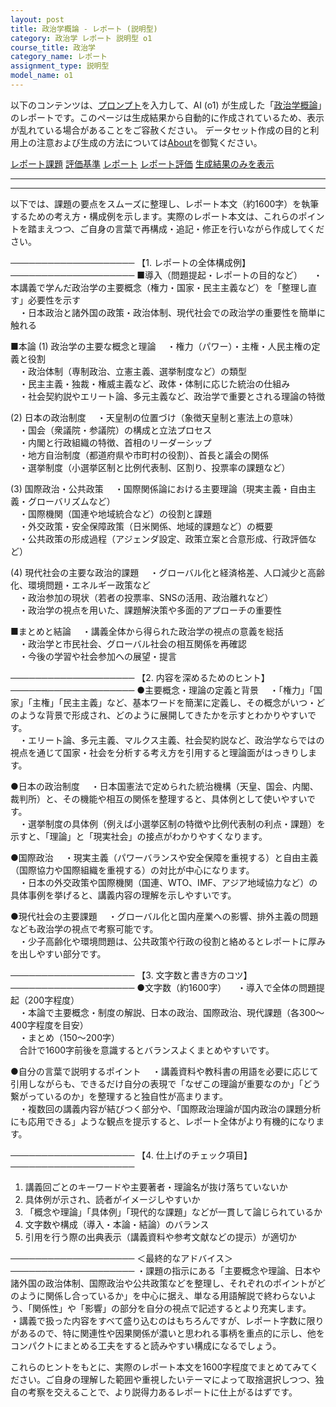 ```yaml
---
layout: post
title: 政治学概論 - レポート (説明型)
category: 政治学 レポート 説明型 o1
course_title: 政治学
category_name: レポート
assignment_type: 説明型
model_name: o1
---
```


以下のコンテンツは、[プロンプト](https://github.com/takedatoshiyuki/synthetic_assignments/tree/main/generated/政治学/o1/prompt_レポート-説明型.md)を入力して、AI (o1) が生成した「[政治学概論](/contents/政治学/)」のレポートです。このページは生成結果から自動的に作成されているため、表示が乱れている場合があることをご容赦ください。
データセット作成の目的と利用上の注意および生成の方法については[About](/About)を御覧ください。

[レポート課題](../レポート課題-説明型)
[評価基準](../評価基準-説明型)
[レポート](../レポート-説明型)
[レポート評価](../レポート評価-説明型)
[生成結果のみを表示](https://github.com/takedatoshiyuki/synthetic_assignments/tree/main/generated/政治学/o1/レポート-説明型.md)
  

***
***
  
以下では、課題の要点をスムーズに整理し、レポート本文（約1600字）を執筆するための考え方・構成例を示します。実際のレポート本文は、これらのポイントを踏まえつつ、ご自身の言葉で再構成・追記・修正を行いながら作成してください。

────────────────────
【1. レポートの全体構成例】
────────────────────
■導入（問題提起・レポートの目的など）
　・本講義で学んだ政治学の主要概念（権力・国家・民主主義など）を「整理し直す」必要性を示す  
　・日本政治と諸外国の政策・政治体制、現代社会での政治学の重要性を簡単に触れる

■本論
(1) 政治学の主要な概念と理論
　・権力（パワー）・主権・人民主権の定義と役割  
　・政治体制（専制政治、立憲主義、選挙制度など）の類型  
　・民主主義・独裁・権威主義など、政体・体制に応じた統治の仕組み  
　・社会契約説やエリート論、多元主義など、政治学で重要とされる理論の特徴  

(2) 日本の政治制度
　・天皇制の位置づけ（象徴天皇制と憲法上の意味）  
　・国会（衆議院・参議院）の構成と立法プロセス  
　・内閣と行政組織の特徴、首相のリーダーシップ  
　・地方自治制度（都道府県や市町村の役割）、首長と議会の関係  
　・選挙制度（小選挙区制と比例代表制、区割り、投票率の課題など）

(3) 国際政治・公共政策
　・国際関係論における主要理論（現実主義・自由主義・グローバリズムなど）  
　・国際機関（国連や地域統合など）の役割と課題  
　・外交政策・安全保障政策（日米関係、地域的課題など）の概要  
　・公共政策の形成過程（アジェンダ設定、政策立案と合意形成、行政評価など）

(4) 現代社会の主要な政治的課題
　・グローバル化と経済格差、人口減少と高齢化、環境問題・エネルギー政策など  
　・政治参加の現状（若者の投票率、SNSの活用、政治離れなど）  
　・政治学の視点を用いた、課題解決策や多面的アプローチの重要性

■まとめと結論
　・講義全体から得られた政治学の視点の意義を総括  
　・政治学と市民社会、グローバル社会の相互関係を再確認  
　・今後の学習や社会参加への展望・提言

────────────────────
【2. 内容を深めるためのヒント】
────────────────────
●主要概念・理論の定義と背景
　・「権力」「国家」「主権」「民主主義」など、基本ワードを簡潔に定義し、その概念がいつ・どのような背景で形成され、どのように展開してきたかを示すとわかりやすいです。  
　・エリート論、多元主義、マルクス主義、社会契約説など、政治学ならではの視点を通じて国家・社会を分析する考え方を引用すると理論面がはっきりします。  

●日本の政治制度
　・日本国憲法で定められた統治機構（天皇、国会、内閣、裁判所）と、その機能や相互の関係を整理すると、具体例として使いやすいです。  
　・選挙制度の具体例（例えば小選挙区制の特徴や比例代表制の利点・課題）を示すと、「理論」と「現実社会」の接点がわかりやすくなります。  

●国際政治
　・現実主義（パワーバランスや安全保障を重視する）と自由主義（国際協力や国際組織を重視する）の対比が中心になります。  
　・日本の外交政策や国際機関（国連、WTO、IMF、アジア地域協力など）の具体事例を挙げると、講義内容の理解を示しやすいです。  

●現代社会の主要課題
　・グローバル化と国内産業への影響、排外主義の問題なども政治学の視点で考察可能です。  
　・少子高齢化や環境問題は、公共政策や行政の役割と絡めるとレポートに厚みを出しやすい部分です。  

────────────────────
【3. 文字数と書き方のコツ】
────────────────────
●文字数（約1600字）
　・導入で全体の問題提起（200字程度）  
　・本論で主要概念・制度の解説、日本の政治、国際政治、現代課題（各300～400字程度を目安）  
　・まとめ（150～200字）  
　合計で1600字前後を意識するとバランスよくまとめやすいです。  

●自分の言葉で説明するポイント
　・講義資料や教科書の用語を必要に応じて引用しながらも、できるだけ自分の表現で「なぜこの理論が重要なのか」「どう繋がっているのか」を整理すると独自性が高まります。  
　・複数回の講義内容が結びつく部分や、「国際政治理論が国内政治の課題分析にも応用できる」ような観点を提示すると、レポート全体がより有機的になります。  

────────────────────
【4. 仕上げのチェック項目】
────────────────────
1) 講義回ごとのキーワードや主要著者・理論名が抜け落ちていないか  
2) 具体例が示され、読者がイメージしやすいか  
3) 「概念や理論」「具体例」「現代的な課題」などが一貫して論じられているか  
4) 文字数や構成（導入・本論・結論）のバランス  
5) 引用を行う際の出典表示（講義資料や参考文献などの提示）が適切か  

────────────────────
＜最終的なアドバイス＞
────────────────────
・課題の指示にある「主要概念や理論、日本や諸外国の政治体制、国際政治や公共政策などを整理し、それぞれのポイントがどのように関係し合っているか」を中心に据え、単なる用語解説で終わらないよう、「関係性」や「影響」の部分を自分の視点で記述するとより充実します。  
・講義で扱った内容をすべて盛り込むのはもちろんですが、レポート字数に限りがあるので、特に関連性や因果関係が濃いと思われる事柄を重点的に示し、他をコンパクトにまとめる工夫をすると読みやすい構成になるでしょう。  

これらのヒントをもとに、実際のレポート本文を1600字程度でまとめてみてください。ご自身の理解した範囲や重視したいテーマによって取捨選択しつつ、独自の考察を交えることで、より説得力あるレポートに仕上がるはずです。
